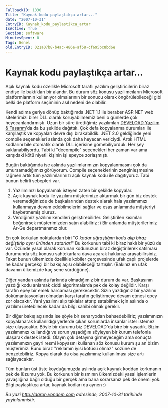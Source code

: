 ```yaml
---
FallbackID: 1830
Title: "Kaynak kodu paylaştıkça artar..."
date: "2007-10-31"
EntryID: Kaynak_kodu_paylastikca_artar
IsActive: True
Section: software
MinutesSpent: 0
Tags: Genel
old.EntryID: 021a07b8-b4ac-486e-af58-cf695bc8bd6e
---
```

# Kaynak kodu paylaştıkça artar...
Açık kaynak kodu özellikle Microsoft taraflı yazılım geliştiricilerin
biraz endişe ile baktıkları bir alandır. Bu durum söz konusu
yazılımcıların Microsoft platformlarının kullanıyor olmalarının bir
sonucu olarak öngörülebileceği gibi belki de platform seçiminin asıl
nedeni de olabilir.

Kendi adıma geriye dönüp baktığımda .NET 1.1 ile beraber ASP.NET web
sitelerimizi birer DLL olarak koruyabilmemiz beni o günlerde çok
heyecanlandırmıştı. Uzun bir süre ürettiğimiz yazılımları [DEVELOAD
Yazılım & Tasarım](http://www.deveload.com)'da da bu şekilde dağıttık.
Çok defa kopyalanma durumları ile karşılaştık ve kopyaları devre dışı
bırakabildik. .NET 2.0 geldiğinde yeni compile seçenekleri aslında çok
daha heyecan vericiydi. Artık HTML kodlarını bile otomatik olarak DLL
içerisine gömebiliyorduk. Her şey saklanabiliyordu. Tabi ki "decompile"
seçenekleri her zaman var ama karşıdaki kötü niyetli kişinin işi epeyce
zorlaşmıştı.

Bugün baktığımda ise aslında yazılımlarımızın kopyalanmasını çok da
umursamadığımızı görüyorum. Compile seçeneklerinin zenginleşmesine
rağmen artık tüm yazılımlarımızı açık kaynak kodu ile dağıtıyoruz. Tabi
bunun belirli sebepleri var.

1.  Yazılımınızı kopyalamak isteyen zaten bir şekilde kopyalar.
2.  Açık kaynak kodu ile yazılımı müşterimize aktarmak bir gün biz
    destek veremediğinizde de başkalarından destek alarak hala
    yazılımımızı kullanmaya devam edebilmelerini sağlar ve esas
    anlamında müşteriyi kaybetmemiş oluruz.
3.  Verdiğimiz yazılımı kendileri geliştirebilirler. Geliştirilen
    kısımları beğenirsek müşterimizden satın alabiliriz :) Bir anlamda
    müşterilerimiz Ar-Ge departmanımız olur.

En çok korkulan noktalardan biri "*O kadar uğraştığım kodu alıp biraz
değiştirip aynı üründen satarlar!*" Bu korkunun tabi ki biraz haklı bir
yüzü de var. Özünde yasal olarak korunan kodunuzun biraz değiştirilerek
satılması durumunda söz konusu sahtekarlara dava açarak hakkınızı
arayabilirsiniz. Fakat bunun ülkemizde özellikle kobiler çerçevesinde
ufak çaplı projelerde ne kadar gerçekçi bir bakış açısı olabileceği
tartışılır. (Bakınız en ufak davanın ülkemizde kaç sene sürdüğüne).

Diğer yandan aslında farkında olmadığımız bir durum da var. Başkasının
yazdığı kodu anlamak ciddi algoritmalarda pek de kolay değildir. Karşı
tarafın epey bir emek harcaması gerekecektir. Sizin yazdığınız bir
yazılımı dokümantasyonları olmadan karşı tarafın geliştirmeye devam
etmesi epey zor olacaktır. Yani yazılımı alıp taklalar attırıp
satabilmek için aslında o yazılımı üretebilecek kadar da bilgi sahibi
olmak gerekir.

Bir diğer bakış açısında ise şöyle bir senaryodan bahsedebiliriz;
yazılımınızın kopyalanarak kullanıldığı yerlerde çıkan sorunlarda
insanlar ister istemez size ulaşacaktır. Böyle bir durumu biz
DEVELOAD'da bire bir yaşadık. Bizim yazılımımızı kullandığı ve sorun
yaşadığını söyleyen bir kurum telefonla ulaşarak destek istedi. Olayın
çok detayına girmeyeceğim ama sonuçta yazılımımızın gayri resmi
kopyasını kullanan söz konusu kurum şu an bizim müşterimiz. Bunu biraz
"reklamın iyisi kötüsü olmaz" sözüne de benzetebiliriz. Kopya olarak da
olsa yazılımınız kullanılması size artı sağlayacaktır.

Tüm bunları üst üste koyduğumuzda aslında açık kaynak koddan korkmanın
pek de lüzumu yok. Bu korkunun bir kısmının ülkemizdeki yasal işlemlerin
yavaşlığına bağlı olduğu bir gerçek ama bana sorarsanız pek de önemi
yok. Bilgi paylaştıkça artar, kaynak kodları da aynen :)



*Bu yazi http://daron.yondem.com adresinde, 2007-10-31 tarihinde yayinlanmistir.*
